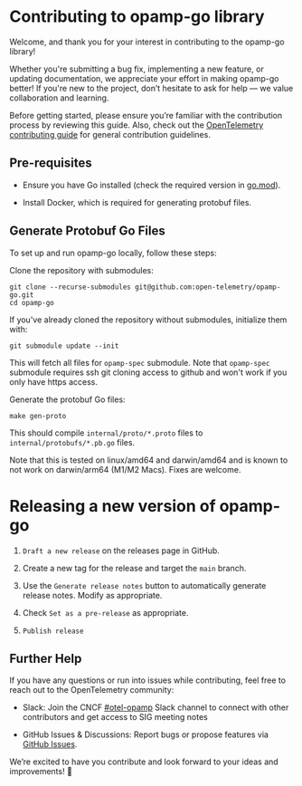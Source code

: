 # Contributing to opamp-go library

Welcome, and thank you for your interest in contributing to the opamp-go library!

Whether you're submitting a bug fix, implementing a new feature, or updating documentation, we appreciate your effort in making opamp-go better! If you're new to the project, don’t hesitate to ask for help — we value collaboration and learning.

Before getting started, please ensure you’re familiar with the contribution process by reviewing this guide. Also, check out the [OpenTelemetry contributing guide](https://github.com/open-telemetry/community/blob/main/guides/contributor/README.md) for general contribution guidelines.

## Pre-requisites

* Ensure you have Go installed (check the required version in [go.mod](https://github.com/open-telemetry/opamp-go/blob/main/go.mod)).

* Install Docker, which is required for generating protobuf files.

## Generate Protobuf Go Files

To set up and run opamp-go locally, follow these steps:

Clone the repository with submodules:

```
git clone --recurse-submodules git@github.com:open-telemetry/opamp-go.git
cd opamp-go
```

If you've already cloned the repository without submodules, initialize them with:

```
git submodule update --init
```

This will fetch all files for `opamp-spec` submodule. 
Note that `opamp-spec` submodule requires ssh git cloning access to github and won't work if you only have https access.

Generate the protobuf Go files:

```
make gen-proto
```
This should compile `internal/proto/*.proto` files to `internal/protobufs/*.pb.go` files.

Note that this is tested on linux/amd64 and darwin/amd64 and is known to not work on darwin/arm64 (M1/M2 Macs). Fixes are welcome.

# Releasing a new version of opamp-go

1. `Draft a new release` on the releases page in GitHub.

2. Create a new tag for the release and target the `main` branch.

3. Use the `Generate release notes` button to automatically generate release notes. Modify as appropriate.

4. Check `Set as a pre-release` as appropriate.

5. `Publish release`

## Further Help

If you have any questions or run into issues while contributing, feel free to reach out to the OpenTelemetry community:

* Slack: Join the CNCF [#otel-opamp](https://cloud-native.slack.com/archives/C02J58HR58R) Slack channel to connect with other contributors and get access to SIG meeting notes
  
* GitHub Issues & Discussions: Report bugs or propose features via [GitHub Issues](https://github.com/open-telemetry/opamp-go/issues).

We’re excited to have you contribute and look forward to your ideas and improvements! 🚀
